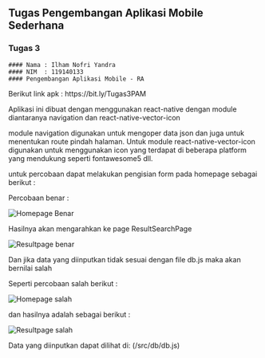 ## Tugas Pengembangan Aplikasi Mobile Sederhana
### Tugas 3
```
#### Nama : Ilham Nofri Yandra
#### NIM  : 119140133
#### Pengembangan Aplikasi Mobile - RA
```
<p> Berikut link apk : https://bit.ly/Tugas3PAM
</p>

Aplikasi ini dibuat dengan menggunakan react-native dengan module diantaranya navigation dan react-native-vector-icon

module navigation digunakan untuk mengoper data json dan juga untuk menentukan route pindah halaman. Untuk module react-native-vector-icon digunakan untuk menggunakan icon yang terdapat di beberapa platform yang mendukung seperti fontawesome5 dll.

untuk percobaan dapat melakukan pengisian form pada homepage 
sebagai berikut :

Percobaan benar :

![Homepage Benar](/SS/Homepage%20benar.jpeg)

Hasilnya akan mengarahkan ke page ResultSearchPage 

![Resultpage benar](/SS/Resultpage%20benar.jpeg)

Dan jika data yang diinputkan tidak sesuai dengan file db.js maka akan bernilai salah 

Seperti percobaan salah berikut :

![Homepage salah](/SS/Homepage%20salah.jpeg)


dan hasilnya adalah sebagai berikut :

![Resultpage salah](/SS/Resultpage%20salah.jpeg)


Data yang diinputkan dapat dilihat di: (/src/db/db.js)



